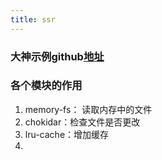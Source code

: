 ```yaml
---
title: ssr
---
```


### 大神示例github[地址](https://github.com/vuejs/vue-hackernews-2.0.git)

### 各个模块的作用
1. memory-fs： 读取内存中的文件
2. chokidar：检查文件是否更改
3. lru-cache：增加缓存
4. 
 